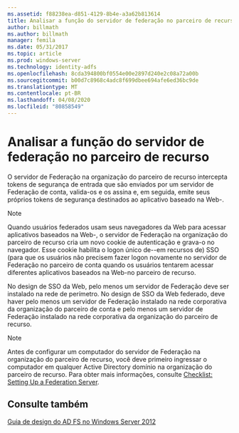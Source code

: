```yaml
---
ms.assetid: f88238ea-d851-4129-8b4e-a3a62b813614
title: Analisar a função do servidor de federação no parceiro de recurso
author: billmath
ms.author: billmath
manager: femila
ms.date: 05/31/2017
ms.topic: article
ms.prod: windows-server
ms.technology: identity-adfs
ms.openlocfilehash: 8cda394800bf0554e00e2897d240e2c08a72a00b
ms.sourcegitcommit: b00d7c8968c4adc8f699dbee694afe6ed36bc9de
ms.translationtype: MT
ms.contentlocale: pt-BR
ms.lasthandoff: 04/08/2020
ms.locfileid: "80858549"
---
```

# <a name="review-the-role-of-the-federation-server-in-the-resource-partner"></a>Analisar a função do servidor de federação no parceiro de recurso

O servidor de Federação na organização do parceiro de recurso intercepta tokens de segurança de entrada que são enviados por um servidor de Federação de conta, valida-os e os assina e, em seguida, emite seus próprios tokens de segurança destinados ao aplicativo baseado na Web\-.  
  
> [!NOTE]  
> Quando usuários federados usam seus navegadores da Web para acessar aplicativos baseados na Web\-, o servidor de Federação na organização do parceiro de recurso cria um novo cookie de autenticação e grava-o no navegador. Esse cookie habilita o logon único de\-\-em recursos de\) SSO \(para que os usuários não precisem fazer logon novamente no servidor de Federação no parceiro de conta quando os usuários tentarem acessar diferentes aplicativos baseados na Web\-no parceiro de recurso.  
  
No design de SSO da Web, pelo menos um servidor de Federação deve ser instalado na rede de perímetro. No design de SSO da Web federado, deve haver pelo menos um servidor de Federação instalado na rede corporativa da organização do parceiro de conta e pelo menos um servidor de Federação instalado na rede corporativa da organização do parceiro de recurso.  
  
> [!NOTE]  
> Antes de configurar um computador do servidor de Federação na organização do parceiro de recurso, você deve primeiro ingressar o computador em qualquer Active Directory domínio na organização do parceiro de recurso. Para obter mais informações, consulte [Checklist: Setting Up a Federation Server](../../ad-fs/deployment/Checklist--Setting-Up-a-Federation-Server.md).  
  
## <a name="see-also"></a>Consulte também
[Guia de design do AD FS no Windows Server 2012](AD-FS-Design-Guide-in-Windows-Server-2012.md)


